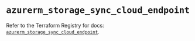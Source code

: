 # `azurerm_storage_sync_cloud_endpoint`

Refer to the Terraform Registry for docs: [`azurerm_storage_sync_cloud_endpoint`](https://registry.terraform.io/providers/hashicorp/azurerm/4.49.0/docs/resources/storage_sync_cloud_endpoint).
